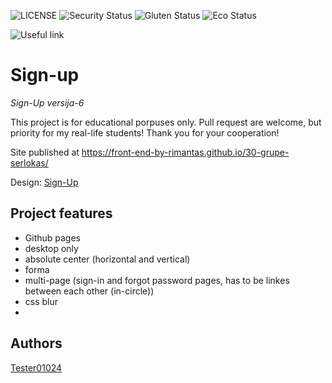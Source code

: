 ![LICENSE](https://img.shields.io/badge/license-MIT-blue.svg?style=flat-square)
![Security Status](https://img.shields.io/security-headers?label=Security&url=https%3A%2F%2Fgithub.com&style=flat-square)
![Gluten Status](https://img.shields.io/badge/Gluten-Free-green.svg)
![Eco Status](https://img.shields.io/badge/ECO-Friendly-green.svg)

![Useful link](https://www.youtube.com/watch?v=zjGjDxGA3iI&list=PLcLHBZr0jPADD3F-BDJKC2_a5sGB2K5Ks&index=13)


# Sign-up

_Sign-Up versija-6_

This project is for educational porpuses only. Pull request are welcome, but priority for my real-life students! Thank you for your cooperation!

Site published at https://front-end-by-rimantas.github.io/30-grupe-serlokas/

Design: [Sign-Up](https://cdn.discordapp.com/attachments/850245533838868480/850246368214908970/day1dr.png)

## Project features

- Github pages
- desktop only
- absolute center (horizontal and vertical)
- forma
- multi-page (sign-in and forgot password pages, has to be linkes between each other (in-circle))
- css blur
-
## Authors

[Tester01024](https://github.com/Tester01024)
